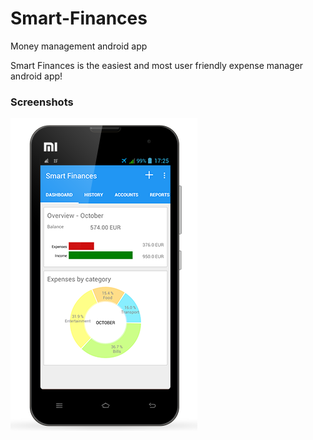 # Smart-Finances
Money management android app

Smart Finances is the easiest and most user friendly expense manager android app!

### Screenshots
![alt text](https://github.com/eppsteve/Smart-Finances/blob/master/smart_finances.png)
